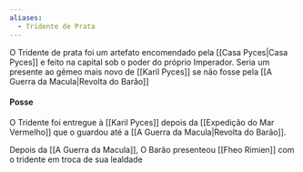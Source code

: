 ```yaml
---
aliases: 
  - Tridente de Prata
---
```



O Tridente de prata foi um artefato encomendado pela [[Casa Pyces|Casa Pyces]] e feito na capital sob o poder do próprio Imperador. Seria um presente ao gêmeo mais novo de [[Karil Pyces]] se não fosse pela [[A Guerra da Macula|Revolta do Barão]]

#### Posse
O Tridente foi entregue à [[Karil Pyces]] depois da [[Expedição do Mar Vermelho]] que o guardou até a [[A Guerra da Macula|Revolta do Barão]].

Depois da [[A Guerra da Macula]], O Barão presenteou [[Fheo Rimien]] com o tridente em troca de sua lealdade